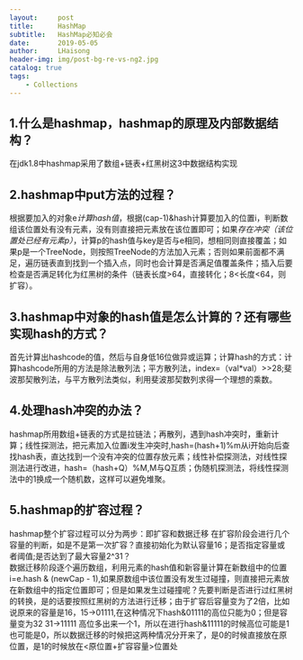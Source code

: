 ```yaml
---
layout:     post
title:      HashMap
subtitle:   HashMap必知必会
date:       2019-05-05
author:     LHaisong
header-img: img/post-bg-re-vs-ng2.jpg
catalog: true
tags:
    - Collections
---  
```

## 1.什么是hashmap，hashmap的原理及内部数据结构？  
在jdk1.8中hashmap采用了数组+链表+红黑树这3中数据结构实现  
## 2.hashmap中put方法的过程？  
根据要加入的对象e*计算hash值*，根据(cap-1)&hash计算要加入的位置i，判断数组该位置处有没有元素，没有则直接把元素放在该位置即可；如果*存在冲突（该位置处已经有元素p）*，计算p的hash值与key是否与e相同，想相同则直接覆盖；如果p是一个TreeNode，则按照TreeNode的方法加入元素；否则如果前面都不满足，遍历链表直到找到一个插入点，同时也会计算是否满足值覆盖条件；插入后要检查是否满足转化为红黑树的条件（链表长度>64，直接转化；8<长度<64，则扩容）。  
## 3.hashmap中对象的hash值是怎么计算的？还有哪些实现hash的方式？ 
首先计算出hashcode的值，然后与自身低16位做异或运算；计算hash的方式：计算hashcode所用的方法是除法散列法；平方散列法，index=（val*val）>>28;斐波那契散列法，与平方散列法类似，利用斐波那契数列求得一个理想的乘数。  
## 4.处理hash冲突的办法？  
 hashmap所用数组+链表的方式是拉链法；再散列，遇到hash冲突时，重新计算；线性探测法，把元素加入位置i发生冲突时,hash=(hash+1)%m从i开始向后查找hash表，直达找到一个没有冲突的位置存放元素；线性补偿探测法，对线性探测法进行改进，hash=（hash+Q）%M,M与Q互质；伪随机探测法，将线性探测法中的1换成一个随机数，这样可以避免堆聚。  
## 5.hashmap的扩容过程？  
 hashmap整个扩容过程可以分为两步：即扩容和数据迁移
在扩容阶段会进行几个容量的判断，如是不是第一次扩容？直接初始化为默认容量16；是否指定容量或者阈值;是否达到了最大容量2^31？  
数据迁移阶段逐个遍历数组，利用元素的hash值和新容量计算在新数组中的位置i=e.hash & (newCap - 1),如果原数组中该位置没有发生过碰撞，则直接把元素放在新数组中的指定位置即可；但是如果发生过碰撞呢？先要判断是否进行过红黑树的转换，是的话要按照红黑树的方法进行迁移；由于扩容后容量变为了2倍，比如说原来的容量是16，15->01111,在这种情况下hash&01111的高位只能为0；但是容量变为32 31->11111 高位多出来一个1，所以在进行hash&11111的时候高位可能是1也可能是0，所以数据迁移的时候把这两种情况分开来了，是0的时候直接放在原位置，是1的时候放在<原位置+扩容容量>位置处  
